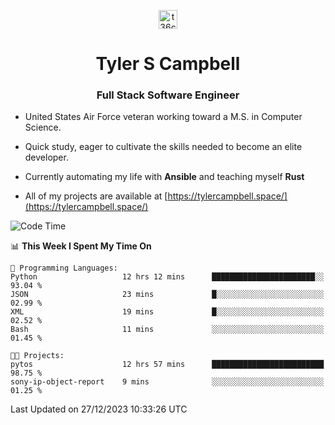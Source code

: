 <p align="center">
<a href="https://www.linkedin.com/in/t36campbell" target="blank"><img align="center" src="https://ik.imagekit.io/t36campbell/Portfolio/linkedin.png.original_m8bbGgPh6.png" alt="t36campbell" height="30" width="30" /></a>
</p>
<h1 align="center">Tyler S Campbell</h1>
<h3 align="center">Full Stack Software Engineer</h3>

* United States Air Force veteran working toward a M.S. in Computer Science.

* Quick study, eager to cultivate the skills needed to become an elite developer.

* Currently automating my life with **Ansible** and teaching myself **Rust**

* All of my projects are available at [https://tylercampbell.space/](https://tylercampbell.space/)

<!--START_SECTION:waka-->
![Code Time](http://img.shields.io/badge/Code%20Time-3%2C064%20hrs%2011%20mins-blue)

📊 **This Week I Spent My Time On** 

```text
💬 Programming Languages: 
Python                   12 hrs 12 mins      ███████████████████████░░   93.04 % 
JSON                     23 mins             █░░░░░░░░░░░░░░░░░░░░░░░░   02.99 % 
XML                      19 mins             █░░░░░░░░░░░░░░░░░░░░░░░░   02.52 % 
Bash                     11 mins             ░░░░░░░░░░░░░░░░░░░░░░░░░   01.45 % 

🐱‍💻 Projects: 
pytos                    12 hrs 57 mins      █████████████████████████   98.75 % 
sony-ip-object-report    9 mins              ░░░░░░░░░░░░░░░░░░░░░░░░░   01.25 % 
```


 Last Updated on 27/12/2023 10:33:26 UTC
<!--END_SECTION:waka-->

